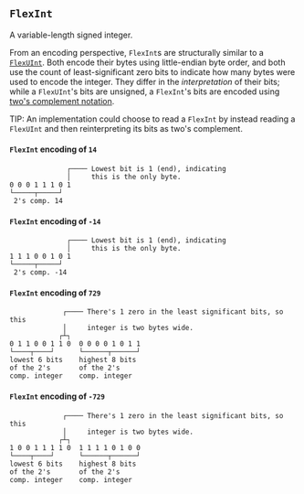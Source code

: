 ## `FlexInt`
A variable-length signed integer.

From an encoding perspective, `FlexInt`s are structurally similar to a [`FlexUInt`](flex_uint.md). Both
encode their bytes using little-endian byte order, and both use the count of least-significant zero bits to indicate
how many bytes were used to encode the integer. They differ in the _interpretation_ of their bits; while a
`FlexUInt`'s bits are unsigned, a `FlexInt`'s bits are encoded using
[two's complement notation](https://en.wikipedia.org/wiki/Two%27s_complement).

TIP: An implementation could choose to read a `FlexInt` by instead reading a `FlexUInt` and then reinterpreting its bits
as two's complement.

#### `FlexInt` encoding of `14`
```
              ┌──── Lowest bit is 1 (end), indicating
              │     this is the only byte.
0 0 0 1 1 1 0 1
└─────┬─────┘
 2's comp. 14
```

#### `FlexInt` encoding of `-14`
```
              ┌──── Lowest bit is 1 (end), indicating
              │     this is the only byte.
1 1 1 0 0 1 0 1
└─────┬─────┘
 2's comp. -14
```

#### `FlexInt` encoding of `729`
```
             ┌──── There's 1 zero in the least significant bits, so this
             │     integer is two bytes wide.
            ┌┴┐
0 1 1 0 0 1 1 0  0 0 0 0 1 0 1 1
└────┬────┘      └──────┬──────┘
lowest 6 bits    highest 8 bits
of the 2's       of the 2's
comp. integer    comp. integer
```

#### `FlexInt` encoding of `-729`
```
             ┌──── There's 1 zero in the least significant bits, so this
             │     integer is two bytes wide.
            ┌┴┐
1 0 0 1 1 1 1 0  1 1 1 1 0 1 0 0
└────┬────┘      └──────┬──────┘
lowest 6 bits    highest 8 bits
of the 2's       of the 2's
comp. integer    comp. integer
```